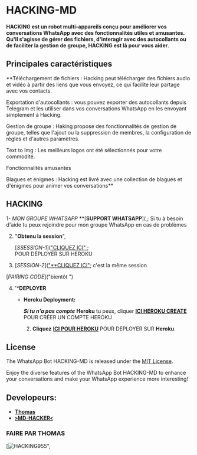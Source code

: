 # HACKING-MD



**HACKING est un robot multi-appareils conçu pour améliorer vos conversations WhatsApp avec des fonctionnalités utiles et amusantes. Qu'il s'agisse de gérer des fichiers, d'interagir avec des autocollants ou de faciliter la gestion de groupe, HACKING est là pour vous aider**.


## Principales caractéristiques

**Téléchargement de fichiers : Hacking peut télécharger des fichiers audio et vidéo à partir des liens que vous envoyez, ce qui facilite leur partage avec vos contacts.

Exportation d'autocollants : vous pouvez exporter des autocollants depuis Telegram et les utiliser dans vos conversations WhatsApp en les envoyant simplement à Hacking.

Gestion de groupe : Haking propose des fonctionnalités de gestion de groupe, telles que l'ajout ou la suppression de membres, la configuration de règles et d'autres paramètres.

Text to Img : Les meilleurs logos ont été sélectionnés pour votre commodité.

Fonctionnalités amusantes

Blagues et énigmes : Hacking est livré avec une collection de blagues et d'énigmes pour animer vos conversations**

## HACKING 

1- _MON GROUPE  WHATSAPP_ **[**SUPPORT WHATSAPP**]([ ](https://chat.whatsapp.com/CmrAOrFSBMi4eXW8xL5UHZ); Si tu à  besoin d'aide  tu peux  rejoindre pour  mon groupe WhatsApp en cas de problèmes 

2. "**Obtenu la session**", 

   [_SSESSION-1_](["CLIQUEZ ICI" ](https://qr-wp-piratage.onrender.com/); <br> POUR  DÉPLOYER SUR HEROKU 



 
  3.  [_SESSION-2_](["**CLIQUEZ ICI"](https://herokucom-89d3c01614d5.herokuapp.com/); c'est  la même session




   [_PAIRING CODE_]("bientôt ")


   
4. '***DEPLOYER**
   
   
   
   - **Heroku Deployment:**


   
     ***Si tu n'a pas compte*** **Heroku** tu peux,  cliquer [**ICI HEROKU CREATE**](https://id.heroku.com/login) POUR CRÉER  UN COMPTE HEROKU 



   
     2. **Cliquez** [**ICI POUR HEROKU**](https://dashboard.heroku.com/new?template=https://github.com/HACKING995/HACKING-MD955) POUR DEPLOYER SUR **Heroku**.




## License

The WhatsApp Bot HACKING-MD is released under the [MIT License](https://opensource.org/licenses/MIT).

Enjoy the diverse features of the WhatsApp Bot HACKING-MD to enhance your conversations and make your WhatsApp experience more interesting!

## Developeurs:

- [**Thomas**](https://chat.whatsapp.com/CmrAOrFSBMi4eXW8xL5UHZ)
- [**᚛MD-HACKER᚜**](https://wa.me/22588697148)

### FAIRE  PAR THOMAS 

[![HACKING955](https://telegra.ph/file/b8e378f61794498c29c34.jpg)",
